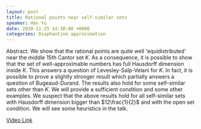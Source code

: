 ```yaml
---
layout: post
title: Rational points near self-similar sets
speaker: Han Yu
date: 2020-11-25 14:30:00 +0000
categories: Diophantine approximation
---
```


Abstract: We show that the rational points are quite well 'equidistributed' near the middle 15th Cantor set $K$. As a consequence, it is possible to show that the set of well-approximable numbers has full Hausdorff dimension inside $K$. This answers a question of Levesley-Salp-Velani for $K$. In fact, it is possible to prove a slightly stronger result which partially answers a question of Bugeaud-Durand. The results also hold for some self-similar sets other than $K$. We will provide a sufficient condition and some other examples. We suspect that the above results hold for all self-similar sets with Hausdorff dimension bigger than $12\frac{1}{2}$ and with the open set condition. We will see some heuristics in the talk.

[Video Link](https://drive.google.com/file/d/1fuhY1j1f2Zww_H9UAhjiYQZ4j3Tj_CIU/edit)

